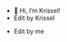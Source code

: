 - 👋 Hi, I’m Krissel!
- Edit by Krissel

<!---
KrisselSibayan/KrisselSibayan is a ✨ special ✨ repository because its `README.md` (this file) appears on your GitHub profile.
You can click the Preview link to take a look at your changes.
--->

- Edit by me